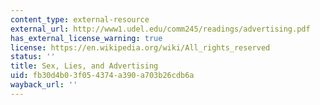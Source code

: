 ```yaml
---
content_type: external-resource
external_url: http://www1.udel.edu/comm245/readings/advertising.pdf
has_external_license_warning: true
license: https://en.wikipedia.org/wiki/All_rights_reserved
status: ''
title: Sex, Lies, and Advertising
uid: fb30d4b0-3f05-4374-a390-a703b26cdb6a
wayback_url: ''
---
```

